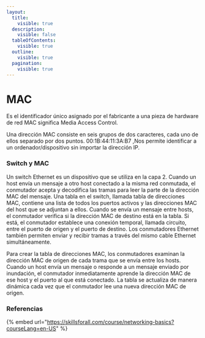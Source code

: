 ```yaml
---
layout:
  title:
    visible: true
  description:
    visible: false
  tableOfContents:
    visible: true
  outline:
    visible: true
  pagination:
    visible: true
---
```


# MAC

Es el identificador único asignado por el fabricante a una pieza de hardware de red MAC significa Media Access Control.

Una dirección MAC consiste en seis grupos de dos caracteres, cada uno de ellos separado por dos puntos. 00:1B:44:11:3A:B7 ,Nos permite identificar a un ordenador/dispositivo sin importar la dirección IP.

### Switch y MAC

Un switch Ethernet es un dispositivo que se utiliza en la capa 2. Cuando un host envía un mensaje a otro host conectado a la misma red conmutada, el conmutador acepta y decodifica las tramas para leer la parte de la dirección MAC del mensaje. Una tabla en el switch, llamada tabla de direcciones MAC, contiene una lista de todos los puertos activos y las direcciones MAC del host que se adjuntan a ellos. Cuando se envía un mensaje entre hosts, el conmutador verifica si la dirección MAC de destino está en la tabla. Si está, el conmutador establece una conexión temporal, llamada circuito, entre el puerto de origen y el puerto de destino. Los conmutadores Ethernet también permiten enviar y recibir tramas a través del mismo cable Ethernet simultáneamente.&#x20;

Para crear la tabla de direcciones MAC, los conmutadores examinan la dirección MAC de origen de cada trama que se envía entre los hosts. Cuando un host envía un mensaje o responde a un mensaje enviado por inundación, el conmutador inmediatamente aprende la dirección MAC de ese host y el puerto al que está conectado. La tabla se actualiza de manera dinámica cada vez que el conmutador lee una nueva dirección MAC de origen.



### Referencias

{% embed url="https://skillsforall.com/course/networking-basics?courseLang=en-US" %}
